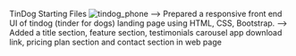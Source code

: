 TinDog Starting Files
![tindog_phone](https://user-images.githubusercontent.com/96837553/180266209-dd9a38f4-1d3e-4c60-8a25-2d4c65c0be90.png)
--> Prepared a responsive front end UI of tindog (tinder for dogs) landing page using HTML, CSS, Bootstrap.
--> Added a title section, feature section, testimonials carousel app download link, pricing plan section and contact section in web page
